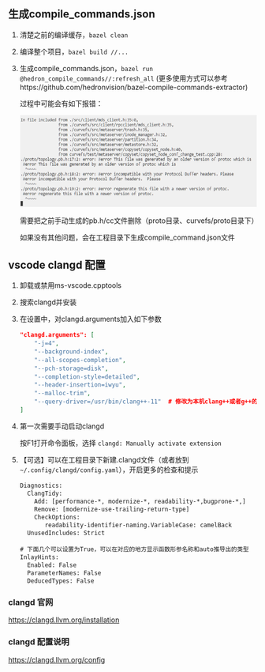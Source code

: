 ## 生成compile_commands.json

1. 清楚之前的编译缓存，`bazel clean`
2. 编译整个项目，`bazel build //...`
3. 生成compile_commands.json，`bazel run @hedron_compile_commands//:refresh_all` (更多使用方式可以参考https://github.com/hedronvision/bazel-compile-commands-extractor)

   过程中可能会有如下报错：

   ![](../images/clangd/clangd_error.png)

   需要把之前手动生成的pb.h/cc文件删除（proto目录、curvefs/proto目录下）
 
   如果没有其他问题，会在工程目录下生成compile_command.json文件

## vscode clangd 配置

1. 卸载或禁用ms-vscode.cpptools
2. 搜索clangd并安装
3. 在设置中，对clangd.arguments加入如下参数
   
   ```json
   "clangd.arguments": [
       "-j=4",
       "--background-index",
       "--all-scopes-completion",
       "--pch-storage=disk",
       "--completion-style=detailed",
       "--header-insertion=iwyu",
       "--malloc-trim",
       "--query-driver=/usr/bin/clang++-11"  # 修改为本机clang++或者g++的路径
   ]
   ```

4. 第一次需要手动启动clangd

   按F1打开命令面板，选择 `clangd: Manually activate extension`

5. 【可选】可以在工程目录下新建.clangd文件（或者放到 `~/.config/clangd/config.yaml`），开启更多的检查和提示

   ```
   Diagnostics:
     ClangTidy:
       Add: [performance-*, modernize-*, readability-*,bugprone-*,]
       Remove: [modernize-use-trailing-return-type]
       CheckOptions:
          readability-identifier-naming.VariableCase: camelBack
     UnusedIncludes: Strict
   
   # 下面几个可以设置为True，可以在对应的地方显示函数形参名称和auto推导出的类型
   InlayHints:
     Enabled: False
     ParameterNames: False
     DeducedTypes: False
   ```

### clangd 官网

https://clangd.llvm.org/installation

### clangd 配置说明

https://clangd.llvm.org/config
